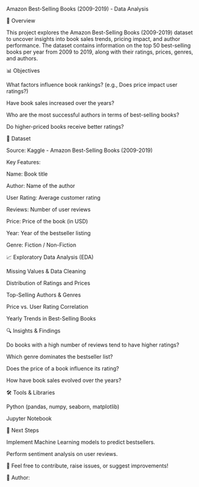 Amazon Best-Selling Books (2009-2019) - Data Analysis

📌 Overview

This project explores the Amazon Best-Selling Books (2009-2019) dataset to uncover insights into book sales trends, pricing impact, and author performance. The dataset contains information on the top 50 best-selling books per year from 2009 to 2019, along with their ratings, prices, genres, and authors.

📊 Objectives

What factors influence book rankings? (e.g., Does price impact user ratings?)

Have book sales increased over the years?

Who are the most successful authors in terms of best-selling books?

Do higher-priced books receive better ratings?

📂 Dataset

Source: Kaggle - Amazon Best-Selling Books (2009-2019)

Key Features:

Name: Book title

Author: Name of the author

User Rating: Average customer rating

Reviews: Number of user reviews

Price: Price of the book (in USD)

Year: Year of the bestseller listing

Genre: Fiction / Non-Fiction

📈 Exploratory Data Analysis (EDA)

Missing Values & Data Cleaning

Distribution of Ratings and Prices

Top-Selling Authors & Genres

Price vs. User Rating Correlation

Yearly Trends in Best-Selling Books

🔍 Insights & Findings

Do books with a high number of reviews tend to have higher ratings?

Which genre dominates the bestseller list?

Does the price of a book influence its rating?

How have book sales evolved over the years?

🛠️ Tools & Libraries

Python (pandas, numpy, seaborn, matplotlib)

Jupyter Notebook

📌 Next Steps

Implement Machine Learning models to predict bestsellers.

Perform sentiment analysis on user reviews.

📢 Feel free to contribute, raise issues, or suggest improvements!

🚀 Author:
